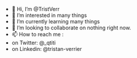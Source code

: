 - 👋 Hi, I’m @TristVerr
- 👀 I’m interested in many things
- 🌱 I’m currently learning many things
- 💞️ I’m looking to collaborate on nothing right now.
- 📫 How to reach me :
-  on Twitter: @_qtiti 
-  on Linkedin: @tristan-verrier

<!---
TristVerr/TristVerr is a ✨ special ✨ repository because its `README.md` (this file) appears on your GitHub profile.
You can click the Preview link to take a look at your changes.
--->

